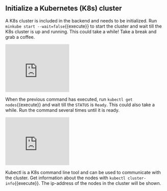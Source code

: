 ## Initialize a Kubernetes (K8s) cluster

A K8s cluster is included in the backend and needs to be initialized. Run `minkube start --wait=false`{{execute}} to start the cluster and wait till the K8s cluster is up and running. This could take a while! Take a break and grab a coffee.

<iframe src="https://giphy.com/embed/RMhbmeqWeOBQIiQkS4" width="200"  frameBorder="0" class="giphy-embed" allowFullScreen></iframe>

When the previous command has executed, run `kubectl get nodes`{{execute}} and wait till the `STATUS` is `Ready`. This could also take a while. Run the command several times until it is ready.

<iframe src="https://giphy.com/embed/hGTtqRheOj7KU" width="200"  frameBorder="0" class="giphy-embed" allowFullScreen></iframe>

Kubectl is a K8s command line tool and can be used to communicate with the cluster. Get information about the nodes with `kubectl cluster-info`{{execute}}. The ip-address of the nodes in the cluster will be shown.
